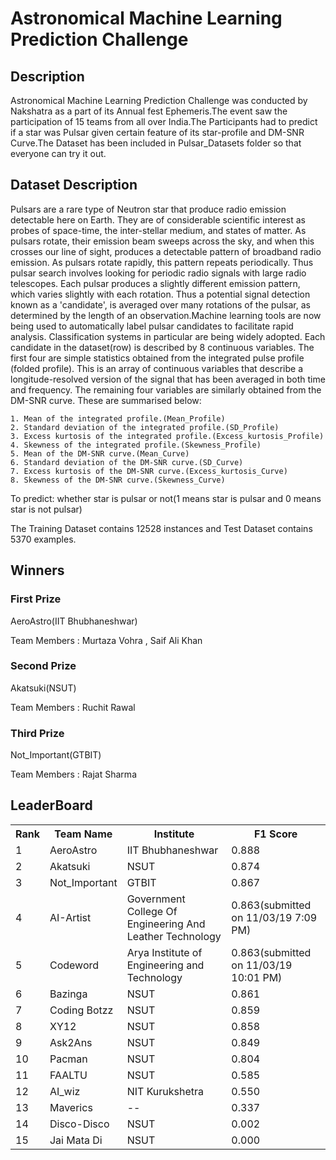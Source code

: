 # Astronomical Machine Learning Prediction Challenge 

## Description
Astronomical Machine Learning Prediction Challenge was conducted by Nakshatra as a part of its Annual fest Ephemeris.The event saw the participation of 15 teams from all over India.The Participants had to predict if a star was Pulsar given certain feature of its star-profile and DM-SNR Curve.The Dataset has been included in Pulsar_Datasets folder so that everyone can try it out.

## Dataset Description
Pulsars are a rare type of Neutron star that produce radio emission detectable here on Earth. They are of considerable scientific interest as probes of space-time, the inter-stellar medium, and states of matter. 
	As pulsars rotate, their emission beam sweeps across the sky, and when this crosses our line of sight, produces a detectable pattern of broadband radio emission. As pulsars rotate rapidly, this pattern repeats periodically. Thus pulsar search involves looking for periodic radio signals with large radio telescopes.
	Each pulsar produces a slightly different emission pattern, which varies slightly with each rotation. Thus a potential signal detection known as a 'candidate', is averaged over many rotations of the pulsar, as determined by the length of an observation.Machine learning tools are now being used to automatically label pulsar candidates to facilitate rapid analysis. Classification systems in particular are being widely adopted.
	Each candidate in the dataset(row) is described by 8 continuous variables. The first four are simple statistics obtained from the integrated pulse profile (folded profile). This is an array of continuous variables that describe a longitude-resolved version of the signal that has been averaged in both time and frequency. The remaining four variables are similarly obtained from the DM-SNR curve. These are summarised below:
	
	

	
	1. Mean of the integrated profile.(Mean_Profile)
	2. Standard deviation of the integrated profile.(SD_Profile)
	3. Excess kurtosis of the integrated profile.(Excess_kurtosis_Profile)
	4. Skewness of the integrated profile.(Skewness_Profile)
	5. Mean of the DM-SNR curve.(Mean_Curve)
	6. Standard deviation of the DM-SNR curve.(SD_Curve)
	7. Excess kurtosis of the DM-SNR curve.(Excess_kurtosis_Curve)
	8. Skewness of the DM-SNR curve.(Skewness_Curve)
To predict: whether star is pulsar or not(1 means star is pulsar and 0 means star is not pulsar)

The Training Dataset contains 12528 instances and Test Dataset contains 5370 examples.

## Winners 

### First Prize
AeroAstro(IIT Bhubhaneshwar)

Team Members : Murtaza Vohra , Saif Ali Khan 

### Second Prize
Akatsuki(NSUT)

Team Members : Ruchit Rawal

### Third Prize 
Not_Important(GTBIT)

Team Members : Rajat Sharma

## LeaderBoard 

<table style="width:100%">
  <tr>
    <th>Rank</th>
    <th> Team Name</th>
    <th> Institute </th>
    <th> F1 Score </th>
  </tr>
  <tr>
    <td>1</td>
    <td>AeroAstro</td>
    <td>IIT Bhubhaneshwar</td>
    <td>0.888</td>
  </tr>
   <tr>
    <td>2</td>
    <td>Akatsuki</td>
    <td>NSUT</td>
    <td>0.874</td>
  </tr>
 <tr>
    <td>3</td>
    <td>Not_Important</td>
    <td>GTBIT</td>
    <td>0.867</td>
  </tr>
   <tr>
    <td>4</td>
    <td>AI-Artist</td>
    <td>Government College Of Engineering And Leather Technology</td>
    <td>0.863(submitted on 11/03/19 7:09 PM)</td>
  </tr>
   <tr>
    <td>5</td>
    <td>Codeword</td>
    <td>Arya Institute of Engineering and Technology</td>
    <td>0.863(submitted on 11/03/19 10:01 PM)</td>
  </tr>
  <tr>
    <td>6</td>
    <td>Bazinga</td>
    <td>NSUT</td>
    <td>0.861</td>
  </tr>
    <tr>
    <td>7</td>
    <td>Coding Botzz</td>
    <td>NSUT</td>
    <td>0.859</td>
  </tr>
    <tr>
    <td>8</td>
    <td>XY12</td>
    <td>NSUT</td>
    <td>0.858</td>
  </tr>
    <tr>
    <td>9</td>
    <td>Ask2Ans</td>
    <td>NSUT</td>
    <td>0.849</td>
  </tr>
    <tr>
    <td>10</td>
    <td>Pacman</td>
    <td>NSUT</td>
    <td>0.804</td>
  </tr>
    <tr>
    <td>11</td>
    <td>FAALTU</td>
    <td>NSUT</td>
    <td>0.585</td>
  </tr>
    <tr>
    <td>12</td>
    <td>AI_wiz</td>
    <td>NIT Kurukshetra</td>
    <td>0.550</td>
  </tr>
    <tr>
    <td>13</td>
    <td>Maverics</td>
    <td> -- </td>
    <td>0.337</td>
  </tr>
    <tr>
    <td>14</td>
    <td>Disco-Disco</td>
    <td>NSUT</td>
    <td>0.002</td>
  </tr>
    <tr>
    <td>15</td>
    <td>Jai Mata Di</td>
    <td>NSUT</td>
    <td>0.000</td>
  </tr>
  </table>
  
